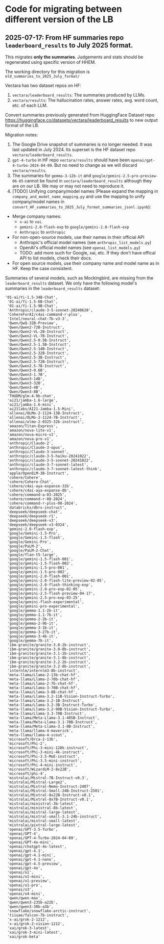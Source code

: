 # Code for migrating between different version of the LB

## 2025-07-17:  From HF summaries repo `leaderboard_results` to July 2025 format. 

This migrates **only the summaries**. Judgements and stats should be regenerated using specific version of HHEM.

The working directory for this migration is `old_summaries_to_2025_July_format/`

Vectara has two dataset repos on HF:
1. `vectara/leaderboard_results`: The summaries produced by LLMs.
2. `vectara/results`: The hallucination rates, answer rates, avg. word count, etc. of each LLM.

Convert summaries previously generated from HuggingFace Dataset repo https://huggingface.co/datasets/vectara/leaderboard_results to new output format of the LB.

Migration notes: 
1. The Google Drive snapshot of summaries is no longer needed. It was last updated in July 2024. Its superset is the HF dataset repo `vectara/leaderboard_results`.
2. `gpt-4-turbo` in HF repo `vectara/results` should have been `openai/gpt-4-turbo-2024-04-09`. But no need to change as we will discard `vectara/results`. 
3. The summaries for `gemma-3-12b-it` and `google/gemini-2.5-pro-preview-06-05` cannot be found in `vectara/leaderboard_results` although they are on our LB. We may or may not need to reproduce it. 
4. [TODO] Unifying company/model names (Please expand the mapping in `company_and_model_name_mapping.py` and use the mapping to unify company/model names in `convert_HF_summaries_to_2025_July_format_summaries_jsonl.ipynb`): 
  - Merge company names: 
    - `x-ai` to `xai`. 
    - `gemini-2.0-flash-exp` to `google/gemini-2.0-flash-exp`
    - `Anthropic` to `anthropic`
  - For non-open-source models, use their names in their official API
    - Anthropic's official model names (see `anthropic_list_models.py`)
    - OpenAI's official model names (see `openai_list_models.py`)
    - TODO: add more such for Google, xai, etc. If they don't have offical API to list models, check their docs. 
  - For open source models, use their company name and model name as in HF. Keep the case consistent. 
   

Summaries of several models, such as Mockingbird, are missing from the `leaderboard_results` dataset. We only have the following model's summaries in the `leaderboard_results` dataset: 

```
'01-ai/Yi-1.5-34B-Chat',
 '01-ai/Yi-1.5-6B-Chat',
 '01-ai/Yi-1.5-9B-Chat',
 'Anthropic/claude-3-5-sonnet-20240620',
 'CohereForAI/c4ai-command-r-plus',
 'Intel/neural-chat-7b-v3-3',
 'Qwen/QwQ-32B-Preview',
 'Qwen/Qwen2-72B-Instruct',
 'Qwen/Qwen2-VL-2B-Instruct',
 'Qwen/Qwen2-VL-7B-Instruct',
 'Qwen/Qwen2.5-0.5B-Instruct',
 'Qwen/Qwen2.5-1.5B-Instruct',
 'Qwen/Qwen2.5-14B-Instruct',
 'Qwen/Qwen2.5-32B-Instruct',
 'Qwen/Qwen2.5-3B-Instruct',
 'Qwen/Qwen2.5-72B-Instruct',
 'Qwen/Qwen2.5-7B-Instruct',
 'Qwen/Qwen3-0.6B',
 'Qwen/Qwen3-1.7B',
 'Qwen/Qwen3-14B',
 'Qwen/Qwen3-32B',
 'Qwen/Qwen3-4B',
 'Qwen/Qwen3-8B',
 'THUDM/glm-4-9b-chat',
 'ai21/jamba-1.6-large',
 'ai21/jamba-1.6-mini',
 'ai21labs/AI21-Jamba-1.5-Mini',
 'allenai/OLMo-2-1124-13B-Instruct',
 'allenai/OLMo-2-1124-7B-Instruct',
 'allenai/olmo-2-0325-32b-instruct',
 'amazon/Titan-Express',
 'amazon/nova-lite-v1',
 'amazon/nova-micro-v1',
 'amazon/nova-pro-v1',
 'anthropic/Claude-2',
 'anthropic/Claude-3-opus',
 'anthropic/Claude-3-sonnet',
 'anthropic/claude-3-5-haiku-20241022',
 'anthropic/claude-3-5-sonnet-20241022',
 'anthropic/claude-3-7-sonnet-latest',
 'anthropic/claude-3-7-sonnet-latest-think',
 'apple/OpenELM-3B-Instruct',
 'cohere/Cohere',
 'cohere/Cohere-Chat',
 'cohere/c4ai-aya-expanse-32b',
 'cohere/c4ai-aya-expanse-8b',
 'cohere/command-a-03-2025',
 'cohere/command-r-08-2024',
 'cohere/command-r-plus-08-2024',
 'databricks/dbrx-instruct',
 'deepseek/deepseek-chat',
 'deepseek/deepseek-r1',
 'deepseek/deepseek-v3',
 'deepseek/deepseek-v3-0324',
 'gemini-2.0-flash-exp',
 'google/Gemini-1.5-Pro',
 'google/Gemini-1.5-flash',
 'google/Gemini-Pro',
 'google/PaLM-2',
 'google/PaLM-2-Chat',
 'google/flan-t5-large',
 'google/gemini-1.5-flash-001',
 'google/gemini-1.5-flash-002',
 'google/gemini-1.5-pro-001',
 'google/gemini-1.5-pro-002',
 'google/gemini-2.0-flash-001',
 'google/gemini-2.0-flash-lite-preview-02-05',
 'google/gemini-2.0-flash-thinking-exp',
 'google/gemini-2.0-pro-exp-02-05',
 'google/gemini-2.5-flash-preview-04-17',
 'google/gemini-2.5-pro-exp-03-25',
 'google/gemini-flash-experimental',
 'google/gemini-pro-experimental',
 'google/gemma-1.1-2b-it',
 'google/gemma-1.1-7b-it',
 'google/gemma-2-2b-it',
 'google/gemma-2-9b-it',
 'google/gemma-3-1b-it',
 'google/gemma-3-27b-it',
 'google/gemma-3-4b-it',
 'google/gemma-7b-it',
 'ibm-granite/granite-3.0-2b-instruct',
 'ibm-granite/granite-3.0-8b-instruct',
 'ibm-granite/granite-3.1-2b-instruct',
 'ibm-granite/granite-3.1-8b-instruct',
 'ibm-granite/granite-3.2-2b-instruct',
 'ibm-granite/granite-3.2-8b-instruct',
 'internlm/internlm3-8b-instruct',
 'meta-llama/Llama-2-13b-chat-hf',
 'meta-llama/Llama-2-70b-chat-hf',
 'meta-llama/Llama-2-7b-chat-hf',
 'meta-llama/Llama-3-70B-chat-hf',
 'meta-llama/Llama-3-8B-chat-hf',
 'meta-llama/Llama-3.2-11B-Vision-Instruct-Turbo',
 'meta-llama/Llama-3.2-1B-Instruct',
 'meta-llama/Llama-3.2-3B-Instruct-Turbo',
 'meta-llama/Llama-3.2-90B-Vision-Instruct-Turbo',
 'meta-llama/Llama-3.3-70B-Instruct',
 'meta-llama/Meta-Llama-3.1-405B-Instruct',
 'meta-llama/Meta-Llama-3.1-70B-Instruct',
 'meta-llama/Meta-Llama-3.1-8B-Instruct',
 'meta-llama/llama-4-maverick',
 'meta-llama/llama-4-scout',
 'microsoft/Orca-2-13b',
 'microsoft/Phi-2',
 'microsoft/Phi-3-mini-128k-instruct',
 'microsoft/Phi-3-mini-4k-instruct',
 'microsoft/Phi-3.5-MoE-instruct',
 'microsoft/Phi-3.5-mini-instruct',
 'microsoft/Phi-4-mini-instruct',
 'microsoft/WizardLM-2-8x22B',
 'microsoft/phi-4',
 'mistralai/Mistral-7B-Instruct-v0.3',
 'mistralai/Mistral-Large2',
 'mistralai/Mistral-Nemo-Instruct-2407',
 'mistralai/Mistral-Small-24B-Instruct-2501',
 'mistralai/Mixtral-8x22B-Instruct-v0.1',
 'mistralai/Mixtral-8x7B-Instruct-v0.1',
 'mistralai/ministral-3b-latest',
 'mistralai/ministral-8b-latest',
 'mistralai/mistral-large-latest',
 'mistralai/mistral-small-3.1-24b-instruct',
 'mistralai/mistral-small-latest',
 'mistralai/pixtral-large-latest',
 'openai/GPT-3.5-Turbo',
 'openai/GPT-4',
 'openai/GPT-4-Turbo-2024-04-09',
 'openai/GPT-4o-mini',
 'openai/chatgpt-4o-latest',
 'openai/gpt-4.1',
 'openai/gpt-4.1-mini',
 'openai/gpt-4.1-nano',
 'openai/gpt-4.5-preview',
 'openai/gpt-4o',
 'openai/o1',
 'openai/o1-mini',
 'openai/o1-preview',
 'openai/o1-pro',
 'openai/o3',
 'openai/o4-mini',
 'qwen/qwen-max',
 'qwen/qwen3-235b-a22b',
 'qwen/qwen3-30b-a3b',
 'snowflake/snowflake-arctic-instruct',
 'tiiuae/falcon-7b-instruct',
 'x-ai/grok-2-1212',
 'x-ai/grok-2-vision-1212',
 'xai/grok-3-latest',
 'xai/grok-3-mini-latest',
 'xai/grok-beta'
 ```





